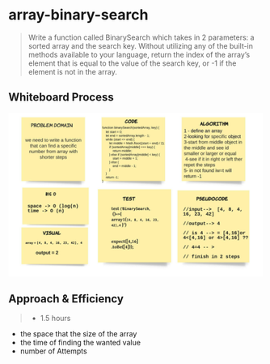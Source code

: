 # array-binary-search

> Write a function called BinarySearch which takes in 2 parameters: a sorted array and the search key. Without utilizing any of the built-in methods available to your language, return the index of the array’s element that is equal to the value of the search key, or -1 if the element is not in the array.


## Whiteboard Process

![](../img/BinarySearch.jpeg)

## Approach & Efficiency
> - 1.5 hours 
- the space that the size of the array 
- the time of finding the wanted value
- number of Attempts
